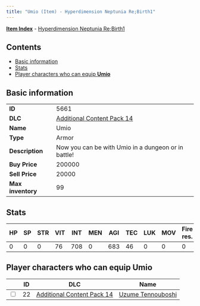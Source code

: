 ```yaml
---
title: "Umio (Item) - Hyperdimension Neptunia Re;Birth1"
---
```


[**Item Index**](/neptunia/rb1/item/index.html) - [Hyperdimension Neptunia Re;Birth1](/neptunia/rb1)

## Contents

- [Basic information](#basic-information)
- [Stats](#stats)
- [Player characters who can equip **Umio**](#player-characters-who-can-equip-umio)

## Basic information

|   |   |
| -- | -- |
| **ID** | 5661 |
| **DLC** | [Additional Content Pack 14](/neptunia/rb1/dlc/23-pack14.html) |
| **Name** | Umio |
| **Type** | Armor |
| **Description** | Now you can be with Umio in a dungeon or in battle! |
| **Buy Price** | 200000 |
| **Sell Price** | 20000 |
| **Max inventory** | 99 |

## Stats

| HP | SP | STR | VIT | INT | MEN | AGI | TEC | LUK | MOV | Fire res. | Ice res. | Wind res. | Lightning res. |
| -- | -- | --- | --- | --- | --- | --- | --- | --- | --- | --------- | -------- | --------- | -------------- |
| 0 | 0 | 0 | 76 | 708 | 0 | 683 | 46 | 0 | 0 | 0 | 0 | 0 | 0 |

## Player characters who can equip **Umio**

|    | ID | DLC | Name |
| -- | -- | --- | ---- |
| <input type="checkbox" id="rb1-player-23-22" class="trackbox" /> | 22 | [Additional Content Pack 14](/neptunia/rb1/dlc/23-pack14.html) | [Uzume Tennouboshi](/neptunia/rb1/player/23-22-uzume-tennouboshi.html) |